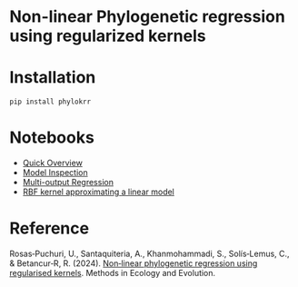 # Non-linear Phylogenetic regression using regularized kernels


# Installation

```
pip install phylokrr
```

# Notebooks

* [Quick Overview](https://colab.research.google.com/drive/1TrQymi-D6B4KCmWciqneMzMDfTEcTSYX?usp=sharing)
* [Model Inspection](https://colab.research.google.com/drive/1sW67wIf7IH30zpLPe0qo8wlvBOTLYLaU?usp=sharing)
* [Multi-output Regression](https://colab.research.google.com/drive/1wGNtyyl_0taAgUCktLr1tbTv-nDrgTa0?usp=sharing)
* [RBF kernel approximating a linear model](https://colab.research.google.com/drive/1u-KKbQTrhj-GRCyMC7vL_t9XXfD9xGsq?usp=sharing)

<!-- ## Data simulation
This simulation is based on a given covariance matrix


```python
import random
import numpy as np

# seed for reproducibility
seed = 12038 
np.random.seed(seed)
random.seed(seed)


# cov. matrix obtained from the phylogenetic tree
vcv = np.loadtxt("./data/test_cov2.csv", delimiter=',') 

# Trait simulation under Brownian motion
n = vcv.shape[0]
mean = np.zeros(n)
X = np.random.multivariate_normal(cov=vcv, mean=mean).reshape(-1,1)
# Non-linear response variable (sine curve)
y = np.sin(X*2).ravel() + 5 

# Add noise to the response variable
y[::10] += 4 * (0.5 - np.random.rand(X.shape[0] // 10)) 
```
We then split data into training and testing sets, including their covariances

```python
from phylokrr.utils import split_data_vcv

# split data into training and testing sets 
num_test = round(0.5*n)

(X_train  , X_test,  
 y_train  , y_test,  
 vcv_train, vcv_test) = split_data_vcv(X, y, vcv, num_test, seed = seed) # seed defined above
```

## Simple model fitting without Cross-Validation (CV)

```python
from phylokrr.kernels import KRR

# set model
model = KRR(kernel='rbf', fit_intercept= True)

# arbitrarily proposed hyperparameters
params = {'lambda': 2, 'gamma': 2}

# set hyperparamters
model.set_params(**params)

# fit model with phylogenetic covariance matrix
model.fit(X_train, y_train, vcv = vcv_train)
y_pred1 = model.predict(X_test)
```

Let's compare it with the standard phylogenetic regression (i.e., PGLS)

```python
import matplotlib.pyplot as plt

from phylokrr.utils import PGLS

# fit standard phylogenetic regression
b_wls = PGLS(X_train, y_train, vcv_train)
y_pred3 = np.hstack((np.ones((X_test.shape[0],1)), X_test)) @ b_wls

plt.scatter(X_test, y_test , color = 'blue' , alpha=0.5, label = 'Testing (unseen) data')
plt.scatter(X_test, y_pred1, color = 'green', alpha=0.5, label = 'phyloKRR predictions w\o CV')
plt.scatter(X_test, y_pred3, color = 'red', alpha=0.5, label = 'PGLS predictions')
plt.xlabel('x')
plt.ylabel('y')
plt.legend()
```
<p align="center">
<img src="https://github.com/Ulises-Rosas/phylokrr/blob/main/data/imgs/phyloKRR_vs_PGLS.png" alt="drawing" width="600px"/>
</p>

## Hyperparameter tuning with CV

```python
from phylokrr.utils import k_fold_cv_random

params = {
    'lambda' : np.logspace(-5, 5, 200, base=2),
    'gamma' : np.logspace(-5, 5, 200,  base=2),
}

best_params = k_fold_cv_random(X_train, y_train, vcv_train,
                                model, 
                                params,
                                folds = 2, 
                                sample = 50)

model.set_params(**best_params)
model.fit(X_train, y_train, vcv = vcv_train)
y_pred_cv = model.predict(X_test)

plt.scatter(X_test, y_test, color = 'blue' , alpha=0.5, label = 'Testing (unseen) data')
plt.scatter(X_test, y_pred_cv, color = 'green', alpha=0.5, label = 'phyloKRR predictions \w CV')
plt.scatter(X_test, y_pred3, color = 'red', alpha=0.5, label = 'PGLS predictions') # y_pred3 defined above
plt.xlabel('x')
plt.ylabel('y')
plt.legend()
```

<p align="center">
<img src="https://github.com/Ulises-Rosas/phylokrr/blob/main/data/imgs/phyloKRR_vs_PGLS_cv.png" alt="drawing" width="600px"/>
</p>
 -->

# Reference

Rosas‐Puchuri, U., Santaquiteria, A., Khanmohammadi, S., Solís‐Lemus, C., & Betancur‐R, R. (2024). [Non‐linear phylogenetic regression using regularised kernels](https://besjournals.onlinelibrary.wiley.com/doi/abs/10.1111/2041-210X.14385). Methods in Ecology and Evolution.
